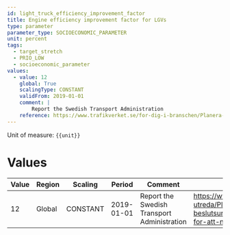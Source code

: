 ```yaml
---
id: light_truck_efficiency_improvement_factor
title: Engine efficiency improvement factor for LGVs
type: parameter
parameter_type: SOCIOECONOMIC_PARAMETER
unit: percent
tags:
  - target_stretch
  - PRIO_LOW
  - socioeconomic_parameter
values:
  - value: 12
    global: True
    scalingType: CONSTANT
    validFrom: 2019-01-01
    comment: |
        Report the Swedish Transport Administration
    reference: https://www.trafikverket.se/for-dig-i-branschen/Planera-och-utreda/Planer-och-beslutsunderlag/inriktningsplanering/kunskapsunderlag/scenarier-for-att-na-klimatmalet-och-paverkan-pa-vagtrafiken/
---
```



Unit of measure: `{{unit}}`


# Values


| Value | Region | Scaling | Period | Comment | Reference |
|-------|--------|---------|--------|---------|-----------|
| 12 | Global | CONSTANT | 2019-01-01 | Report the Swedish Transport Administration | https://www.trafikverket.se/for-dig-i-branschen/Planera-och-utreda/Planer-och-beslutsunderlag/inriktningsplanering/kunskapsunderlag/scenarier-for-att-na-klimatmalet-och-paverkan-pa-vagtrafiken/ |


